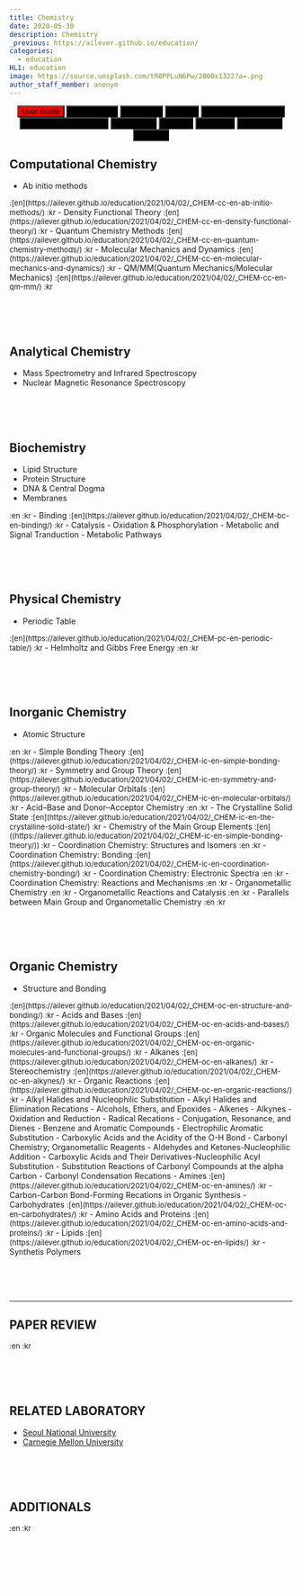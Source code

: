 ```yaml
---
title: Chemistry
date: 2020-05-30
description: Chemistry
_previous: https://ailever.github.io/education/
categories:
  - education
HL1: education
image: https://source.unsplash.com/tR0PPLuN6Pw/2000x1322?a=.png
author_staff_member: anonym
---
```


<!-- Top Block -->
<div align="center" class="top_btn_box">
  <button class="top_btn" type="button" style="background-color:red;" onclick="location.href='https://ailever.github.io/user%20guide/2021/02/25/User-Guide/'">User Guide</button>
  <button class="top_btn" type="button" style="background-color:black;" onclick="location.href='https://ailever.github.io/education/2020/05/30/Mathematics'">Mathematics</button>
  <button class="top_btn" type="button" style="background-color:black;" onclick="location.href='https://ailever.github.io/education/2020/05/30/Chemistry'">Chemistry</button>
  <button class="top_btn" type="button" style="background-color:black;" onclick="location.href='https://ailever.github.io/education/2020/05/30/Biology'">Biology</button>
  <button class="top_btn" type="button" style="background-color:black;" onclick="location.href='https://ailever.github.io/education/2020/05/30/Computer-Engineering'">Computer Engineering</button>
  <button class="top_btn" type="button" style="background-color:black;" onclick="location.href='https://ailever.github.io/education/2020/05/30/Mechanical-Engineering'">Mechanical Engineering</button>
  <button class="top_btn" type="button" style="background-color:black;" onclick="location.href='https://ailever.github.io/education/2020/05/30/Electronics'">Electronics</button>
  <button class="top_btn" type="button" style="background-color:black;" onclick="location.href='https://ailever.github.io/education/2020/05/30/Physics'">Physics</button>
  <button class="top_btn" type="button" style="background-color:black;" onclick="location.href='https://ailever.github.io/education/2020/05/30/Statistics'">Statistics</button>
  <button class="top_btn" type="button" style="background-color:black;" onclick="location.href='https://ailever.github.io/education/2020/05/30/Economics'">Economics</button>
  <button class="top_btn" type="button" style="background-color:black;" onclick="location.href='https://ailever.github.io/education/2020/05/30/Finance'">Finance</button>    
</div>
<!-- Top Block -->

## Computational Chemistry
- Ab initio methods
<span style="font-size:small;">
  :[en](https://ailever.github.io/education/2021/04/02/_CHEM-cc-en-ab-initio-methods/)
  :kr
</span>
- Density Functional Theory
<span style="font-size:small;">
  :[en](https://ailever.github.io/education/2021/04/02/_CHEM-cc-en-density-functional-theory/)
  :kr
</span>
- Quantum Chemistry Methods
<span style="font-size:small;">
  :[en](https://ailever.github.io/education/2021/04/02/_CHEM-cc-en-quantum-chemistry-methods/)
  :kr
</span>
- Molecular Mechanics and Dynamics
<span style="font-size:small;">
  :[en](https://ailever.github.io/education/2021/04/02/_CHEM-cc-en-molecular-mechanics-and-dynamics/)
  :kr
</span>
- QM/MM(Quantum Mechanics/Molecular Mechanics)
<span style="font-size:small;">
  :[en](https://ailever.github.io/education/2021/04/02/_CHEM-cc-en-qm-mm/)
  :kr
</span>


<br><br><br>
## Analytical Chemistry
- Mass Spectrometry and Infrared Spectroscopy
- Nuclear Magnetic Resonance Spectroscopy


<br><br><br>
## Biochemistry
- Lipid Structure
- Protein Structure
- DNA & Central Dogma
- Membranes
<span style="font-size:small;">
  :en
  :kr
</span>
- Binding
<span style="font-size:small;">
  :[en](https://ailever.github.io/education/2021/04/02/_CHEM-bc-en-binding/)
  :kr
</span>
- Catalysis
- Oxidation & Phosphorylation
- Metabolic and Signal Tranduction
- Metabolic Pathways


<br><br><br>
## Physical Chemistry
- Periodic Table
<span style="font-size:small;">
  :[en](https://ailever.github.io/education/2021/04/02/_CHEM-pc-en-periodic-table/)
  :kr
</span>
- Helmholtz and Gibbs Free Energy
<span style="font-size:small;">
  :en
  :kr
</span>


<br><br><br>
## Inorganic Chemistry
- Atomic Structure
<span style="font-size:small;">
  :en
  :kr
</span>
- Simple Bonding Theory
<span style="font-size:small;">
  :[en](https://ailever.github.io/education/2021/04/02/_CHEM-ic-en-simple-bonding-theory/)
  :kr
</span>
- Symmetry and Group Theory
<span style="font-size:small;">
  :[en](https://ailever.github.io/education/2021/04/02/_CHEM-ic-en-symmetry-and-group-theory/)
  :kr
</span>
- Molecular Orbitals
<span style="font-size:small;">
  :[en](https://ailever.github.io/education/2021/04/02/_CHEM-ic-en-molecular-orbitals/)
  :kr
</span>
- Acid–Base and Donor–Acceptor Chemistry
<span style="font-size:small;">
  :en
  :kr
</span>
- The Crystalline Solid State
<span style="font-size:small;">
  :[en](https://ailever.github.io/education/2021/04/02/_CHEM-ic-en-the-crystalline-solid-state/)
  :kr
</span>
- Chemistry of the Main Group Elements
<span style="font-size:small;">
  :[en]((https://ailever.github.io/education/2021/04/02/_CHEM-ic-en-simple-bonding-theory/))
  :kr
</span>
- Coordination Chemistry: Structures and Isomers
<span style="font-size:small;">
  :en
  :kr
</span>
- Coordination Chemistry: Bonding
<span style="font-size:small;">
  :[en](https://ailever.github.io/education/2021/04/02/_CHEM-ic-en-coordination-chemistry-bonding/)
  :kr
</span>
- Coordination Chemistry: Electronic Spectra
<span style="font-size:small;">
  :en
  :kr
</span>
- Coordination Chemistry: Reactions and Mechanisms
<span style="font-size:small;">
  :en
  :kr
</span>
- Organometallic Chemistry
<span style="font-size:small;">
  :en
  :kr
</span>
- Organometallic Reactions and Catalysis
<span style="font-size:small;">
  :en
  :kr
</span>
- Parallels between Main Group and Organometallic Chemistry
<span style="font-size:small;">
  :en
  :kr
</span>

<br><br><br>
## Organic Chemistry
- Structure and Bonding
<span style="font-size:small;">
  :[en](https://ailever.github.io/education/2021/04/02/_CHEM-oc-en-structure-and-bonding/)
  :kr
</span>
- Acids and Bases
<span style="font-size:small;">
  :[en](https://ailever.github.io/education/2021/04/02/_CHEM-oc-en-acids-and-bases/)
  :kr
</span>
- Organic Molecules and Functional Groups
<span style="font-size:small;">
  :[en](https://ailever.github.io/education/2021/04/02/_CHEM-oc-en-organic-molecules-and-functional-groups/)
  :kr
</span>
- Alkanes
<span style="font-size:small;">
  :[en](https://ailever.github.io/education/2021/04/02/_CHEM-oc-en-alkanes/)
  :kr
</span>
- Stereochemistry
<span style="font-size:small;">
  :[en](https://ailever.github.io/education/2021/04/02/_CHEM-oc-en-alkynes/)
  :kr
</span>
- Organic Reactions
<span style="font-size:small;">
  :[en](https://ailever.github.io/education/2021/04/02/_CHEM-oc-en-organic-reactions/)
  :kr
</span>
- Alkyl Halides and Nucleophilic Substitution
- Alkyl Halides and Elimination Recations
- Alcohols, Ethers, and Epoxides
- Alkenes
- Alkynes
- Oxidation and Reduction
- Radical Recations
- Conjugation, Resonance, and Dienes
- Benzene and Aromatic Compounds
- Electrophilic Aromatic Substitution
- Carboxylic Acids and the Acidity of the O-H Bond
- Carbonyl Chemistry; Organometallic Reagents
- Aldehydes and Ketones-Nucleophilic Addition
- Carboxylic Acids and Their Derivatives-Nucleophilic Acyl Substitution
- Substitution Reactions of Carbonyl Compounds at the alpha Carbon
- Carbonyl Condensation Recations
- Amines
<span style="font-size:small;">
  :[en](https://ailever.github.io/education/2021/04/02/_CHEM-oc-en-amines/)
  :kr
</span>
- Carbon-Carbon Bond-Forming Recations in Organic Synthesis
- Carbohydrates
<span style="font-size:small;">
  :[en](https://ailever.github.io/education/2021/04/02/_CHEM-oc-en-carbohydrates/)
  :kr
</span>
- Amino Acids and Proteins
<span style="font-size:small;">
  :[en](https://ailever.github.io/education/2021/04/02/_CHEM-oc-en-amino-acids-and-proteins/)
  :kr
</span>
- Lipids
<span style="font-size:small;">
  :[en](https://ailever.github.io/education/2021/04/02/_CHEM-oc-en-lipids/)
  :kr
</span>
- Synthetis Polymers




<br><br><br>

--- 

## PAPER REVIEW
<span style="font-size:small;">
  :en
  :kr
</span>


<br><br><br>
## RELATED LABORATORY
- [Seoul National University](https://chem.snu.ac.kr/research-faculty/faculty/fulltime)
- [Carnegie Mellon University](https://www.cmu.edu/chemistry/research/bio_chem.html)

<br><br><br>
## ADDITIONALS
<span style="font-size:small;">
  :en
  :kr
</span>

<br><br><br>
<!-- Bottom Block -->
<div align="center" class="bottom_btn_box">
  <span class="bottom_btn"><a href="https://github.com/ailever/ailever.github.io/blob/master/_posts/education/2020-05-30-Chemistry.md" target="_blank" style="color:white">Edit</a></span>
</div>
<!-- Bottom Block -->

<!-- Notice
# Mathematical Expression
- outline : $  $
- inline  : $$  $$

# Default Div Tag
- align : left, right, center
- font-size : xx-small, x-small, small, medium, large, x-large, xx-large
- font-weight : normal, bold
- color : red, orange, yellow, green, cyan, blue, purple, pink, white, gray, brown
- background-color : red, orange, yellow, green, cyan, blue, purple, pink, white, gray, brown

# Html Ref
- color code : https://htmlcolorcodes.com/
- tags : https://www.w3schools.com/tags/default.asp
- attributes : https://www.w3schools.com/tags/ref_attributes.asp
Notice -->


